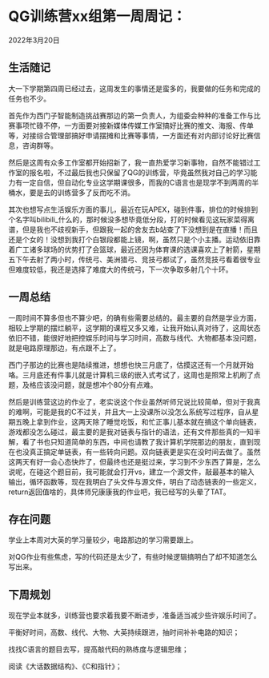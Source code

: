 # QG训练营xx组第一周周记：
2022年3月20日

## 生活随记

大一下学期第四周已经过去，这周发生的事情还是蛮多的，我要做的任务和完成的任务也不少。

首先作为西门子智能制造挑战赛那边的第一负责人，为组委会种种的准备工作与比赛事项忙碌不停，一方面要对接新媒体传媒工作室搞好比赛的推文、海报、传单等，对接综合管理部搞好申请摆摊和比赛等事情，一方面还有对内部讨论好比赛信息，咨询群等。

然后是这周有众多工作室都开始招新了，我一直热爱学习新事物，自然不能错过工作室的报名啦，不过最后我也只保留了QG的训练营，毕竟虽然我对自己的学习能力有一定自信，但自动化专业这学期课很多，而我的C语言也是现学不到两周的半桶水，要是去的训练营多了反而吃不消。

其次也想写点生活娱乐方面的事儿，最近在玩APEX，碰到件事，排位的时候排到个名字叫bilibili_什么的，那时候没多想毕竟低分段，打的时候看见这玩家菜得离谱，但是我也不歧视新手，但跟我一起的舍友去b站查了下没想到是在直播！而且还是个女的！没想到我打个白银段都能上镜，啊，虽然只是个小主播。运动依旧靠着广工诸多球场的优势打了会篮球，最近还因为体育课的选课喜欢上了射箭，星期五下午去射了两小时，传统弓、美洲猎弓、竞技弓都试了，虽然竞技弓看着很专业但难度较低，我还是选择了难度大的传统弓，下一次争取多射几个十环。



## 一周总结

一周时间不算多但也不算少吧，的确有些需要总结的。最主要的自然是学业方面，相较上学期的摆烂躺平，这学期的课程又多又难，让我开始认真对待了，这周状态依旧不错，能很好地把控娱乐时间与学习时间，高数与线代、大物都基本没问题，就是电路原理那边，有点跟不上了。

西门子那边的比赛也是陆续推进，想想也快三月底了，估摸这还有一个月就开始咯。三月底还有件事儿就是计算机三级的嵌入式考试了，这周也是照常上机刷了点题，及格应该没问题，就是想冲个80分有点难。

然后是训练营这边的作业了，老实说这个作业虽然听师兄说比较简单，但对于我真的难啊，可能是我的C不过关，并且大一上没课所以没怎么系统写过程序，自从星期五晚上拿到作业，这两天除了睡觉吃饭，和忙正事儿基本就在搞这个单向链表，游戏都没怎么碰过，最主要的是我对链表与指针的语法，还有文件那些真的一知半解，看了书也只知道简单的东西，中间也请教了我计算机学院那边的朋友，直到现在也没真正搞定单链表，有一些转向问题。双向链表更是实在没时间去做了。虽然这两天有好一会心态快炸了，但最终也还是挺过来，学习到不少东西了算是，怎么说呢，在碰这个题目前，我可能就会打开vs，建立一个源文件，敲最基本的输入输出，循环函数等，现在我明白了头文件与源文件，明白了动态链表的一些定义，return返回值啥的，具体师兄康康我的作业吧，我已经写的头晕了TAT。



## 存在问题

学业上本周对大英的学习量较少，电路那边的学习需要跟上。

对QG作业有些焦虑，写的代码还是太少了，有些时候逻辑搞明白了却不知道怎么写出来。

## 下周规划

现在学业本就多，训练营也要求着我要不断进步，准备适当减少些许娱乐时间了。

平衡好时间，高数、线代、大物、大英持续跟进，抽时间补补电路的知识；

找找C语言的题目去写，提高敲代码的熟练度与逻辑思维；

阅读《大话数据结构》、《C和指针》；

